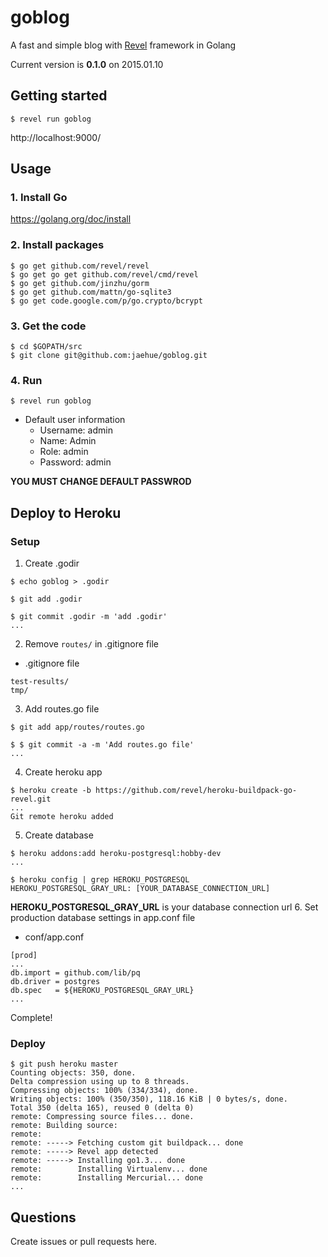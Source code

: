 # goblog

A fast and simple blog with [Revel](http://revel.github.io/) framework in Golang

Current version is **0.1.0** on 2015.01.10

## Getting started

```
$ revel run goblog
```

http://localhost:9000/

## Usage

### 1. Install Go

https://golang.org/doc/install

### 2. Install packages

```
$ go get github.com/revel/revel
$ go get go get github.com/revel/cmd/revel
$ go get github.com/jinzhu/gorm
$ go get github.com/mattn/go-sqlite3
$ go get code.google.com/p/go.crypto/bcrypt
```

### 3. Get the code

```
$ cd $GOPATH/src
$ git clone git@github.com:jaehue/goblog.git
```

### 4. Run

```
$ revel run goblog
```
- Default user information
  - Username: admin
  - Name: Admin
  - Role: admin
  - Password: admin

**YOU MUST CHANGE DEFAULT PASSWROD**

## Deploy to Heroku

### Setup

1. Create .godir
  ```
  $ echo goblog > .godir
  
  $ git add .godir
  
  $ git commit .godir -m 'add .godir'
  ...
  ```
2. Remove `routes/` in .gitignore file
  - .gitignore file   
  ```
  test-results/
  tmp/
  ```
3. Add routes.go file
  ```
  $ git add app/routes/routes.go
  
  $ $ git commit -a -m 'Add routes.go file'
  ...
  ```
4. Create heroku app
  ```
  $ heroku create -b https://github.com/revel/heroku-buildpack-go-revel.git
  ...
  Git remote heroku added
  ```
  
5. Create database
  ```
  $ heroku addons:add heroku-postgresql:hobby-dev
  ...
  
  $ heroku config | grep HEROKU_POSTGRESQL
  HEROKU_POSTGRESQL_GRAY_URL: [YOUR_DATABASE_CONNECTION_URL]
  ```
  **HEROKU_POSTGRESQL_GRAY_URL** is your database connection url
6. Set production database settings in app.conf file
  - conf/app.conf
  ```
  [prod]
  ...
  db.import = github.com/lib/pq
  db.driver = postgres
  db.spec   = ${HEROKU_POSTGRESQL_GRAY_URL}
  ...
  ```

Complete!
  
  

### Deploy

```
$ git push heroku master
Counting objects: 350, done.
Delta compression using up to 8 threads.
Compressing objects: 100% (334/334), done.
Writing objects: 100% (350/350), 118.16 KiB | 0 bytes/s, done.
Total 350 (delta 165), reused 0 (delta 0)
remote: Compressing source files... done.
remote: Building source:
remote:
remote: -----> Fetching custom git buildpack... done
remote: -----> Revel app detected
remote: -----> Installing go1.3... done
remote:        Installing Virtualenv... done
remote:        Installing Mercurial... done
...
```

## Questions

Create issues or pull requests here.
